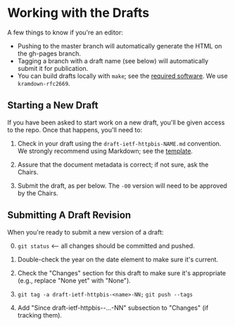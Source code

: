 # Working with the Drafts

A few things to know if you're an editor:

* Pushing to the master branch will automatically generate the HTML on the gh-pages branch.
* Tagging a branch with a draft name (see below) will automatically submit it for publication.
* You can build drafts locally with `make`; see the [required software](https://github.com/martinthomson/i-d-template/blob/master/doc/SETUP.md). We use `kramdown-rfc2669`.


## Starting a New Draft

If you have been asked to start work on a new draft, you'll be given access to the repo. Once that happens, you'll need to:

1. Check in your draft using the `draft-ietf-httpbis-NAME.md` convention. We strongly recommend using Markdown; see the [template](https://github.com/martinthomson/i-d-template/blob/master/doc/example.md).

2. Assure that the document metadata is correct; if not sure, ask the Chairs.

3. Submit the draft, as per below. The `-00` version will need to be approved by the Chairs.


## Submitting A Draft Revision

When you're ready to submit a new version of a draft:

0. `git status`  <-- all changes should be committed and pushed.

1. Double-check the year on the date element to make sure it's current.

2. Check the "Changes" section for this draft to make sure it's appropriate
   (e.g., replace "None yet" with "None").

3. `git tag -a draft-ietf-httpbis-<name>-NN;`
   `git push --tags`

4. Add "Since draft-ietf-httpbis-<name>-...-NN" subsection to "Changes" (if tracking them).


